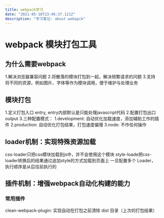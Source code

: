 ```yaml
---
title: webpack学习
date: "2021-05-18T23:46:37.121Z"
description: "学习笔记: about webapck"
---
```


# webpack 模块打包工具
## 为什么需要webpack

  1.解决浏览器兼容问题
  2.将散落的模块打包到一起，解决频繁请求的问题
  3.支持将不同的资源，例如图片、字体等作为模块调用，便于维护与处理业务

## 模块打包

  1.定义打包入口 entry, entry内部默认是只能处理javascript代码
  2.配置打包出口 output
  3.三种配置模式： 
    1.development: 自动优化加载速度，添加辅助工作的插件
    2.production: 自动优化打包结果，打包速度偏慢
    3.node: 不作任何操作

## loader机制：实现特殊资源加载

  css-loader只把css模块加载到js中，并不会使用这个模块
  style-loade把css-loader转换后的结果通过追加style的方式加载到页面上
  一旦配置多个 Loader，执行顺序是从后往前执行的

## 插件机制：增强webpack自动化构建的能力

### 常用插件

  clean-webpack-plugin: 实现自动在打包之前清除 dist 目录（上次的打包结果）


